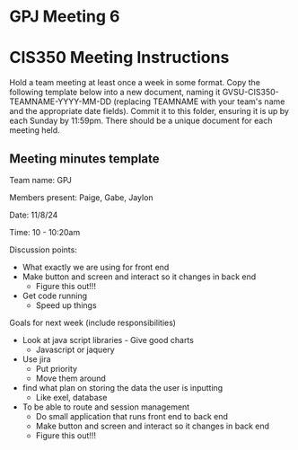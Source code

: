 # GPJ Meeting 6
# CIS350 Meeting Instructions

Hold a team meeting at least once a week in some format.  Copy the following template below into a new document, naming it GVSU-CIS350-TEAMNAME-YYYY-MM-DD (replacing TEAMNAME with your team's name and the appropriate date fields).  Commit it to this folder, ensuring it is up by each Sunday by 11:59pm.  There should be a unique document for each meeting held.

## Meeting minutes template

Team name: GPJ

Members present: Paige, Gabe, Jaylon

Date: 11/8/24

Time: 10 - 10:20am

Discussion points: 

* What exactly we are using for front end
* Make button and screen and interact so it changes in back end
  * Figure this out!!!
* Get code running
  * Speed up things



Goals for next week (include responsibilities)

* Look at java script libraries - Give good charts
  * Javascript or jaquery
* Use jira
  * Put priority
  * Move them around
* find what plan on storing the data the user is inputting
  * Like exel, database
* To be able to route and session management
  * Do small application that runs front end to back end
  * Make button and screen and interact so it changes in back end
  * Figure this out!!!









